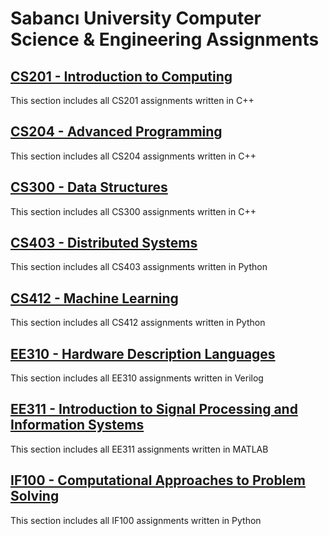 # Sabancı University Computer Science & Engineering Assignments

## [CS201 - Introduction to Computing](https://github.com/berkturetken/SU-Assignments/tree/master/CS201-IntroductionToComputing)

This section includes all CS201 assignments written in C++

## [CS204 - Advanced Programming](https://github.com/berkturetken/SU-Assignments/tree/master/CS204-AdvancedProgramming)

This section includes all CS204 assignments written in C++

## [CS300 - Data Structures](https://github.com/berkturetken/SU-Assignments/tree/master/CS300-DataStructures)

This section includes all CS300 assignments written in C++

## [CS403 - Distributed Systems](https://github.com/berkturetken/SU-Assignments/tree/master/CS403-DistributedSystems)

This section includes all CS403 assignments written in Python

## [CS412 - Machine Learning](https://github.com/berkturetken/SU-Assignments/tree/master/CS412-MachineLearning)

This section includes all CS412 assignments written in Python

## [EE310 - Hardware Description Languages](https://github.com/berkturetken/SU-Assignments/tree/master/EE310-HardwareDescriptionLanguages)

This section includes all EE310 assignments written in Verilog

## [EE311 - Introduction to Signal Processing and Information Systems](https://github.com/berkturetken/SU-Assignments/tree/master/EE310-HardwareDescriptionLanguages)

This section includes all EE311 assignments written in MATLAB

## [IF100 - Computational Approaches to Problem Solving](https://github.com/berkturetken/SU-Assignments/tree/master/IF100-ComputationalApproachesToProblemSolving)

This section includes all IF100 assignments written in Python

